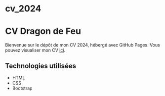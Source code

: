 # cv_2024
# CV Dragon de Feu

Bienvenue sur le dépôt de mon CV 2024, hébergé avec GitHub Pages. Vous pouvez visualiser mon CV [ici](https://ARRATBI.github.io/cv_2024/).

## Technologies utilisées
- HTML
- CSS
- Bootstrap
